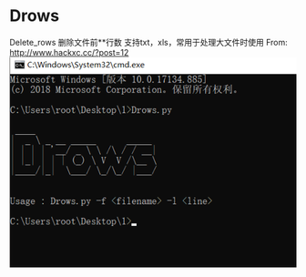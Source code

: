 # Drows
Delete_rows
删除文件前\*\*行数
支持txt，xls，常用于处理大文件时使用
From: http://www.hackxc.cc/?post=12
![img](https://github.com/hackxc/Drows/blob/master/demo.png)
